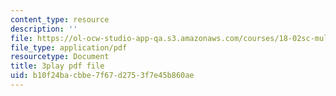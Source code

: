 ```yaml
---
content_type: resource
description: ''
file: https://ol-ocw-studio-app-qa.s3.amazonaws.com/courses/18-02sc-multivariable-calculus-fall-2010/b10f24bacbbe7f67d2753f7e45b860ae_jAwWnppdcBE.pdf
file_type: application/pdf
resourcetype: Document
title: 3play pdf file
uid: b10f24ba-cbbe-7f67-d275-3f7e45b860ae
---
```

